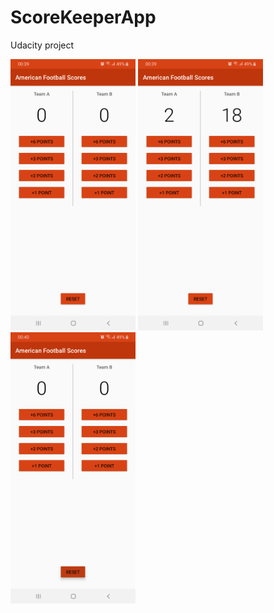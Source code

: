 # ScoreKeeperApp
Udacity project

<img src="device-2019-10-28-003945.png" width="200"/> <img src="device-2019-10-28-004004.png" width="200"/> <img src="device-2019-10-28-004023.png" width="200"/>
